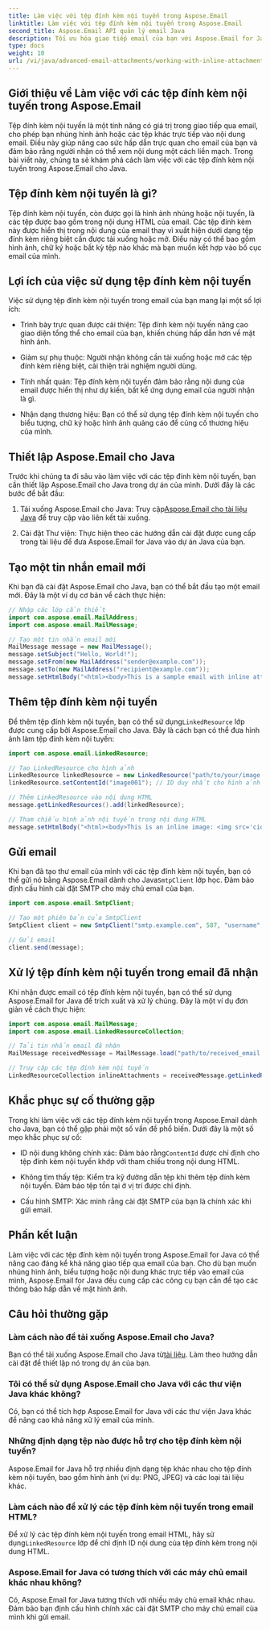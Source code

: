 ```yaml
---
title: Làm việc với tệp đính kèm nội tuyến trong Aspose.Email
linktitle: Làm việc với tệp đính kèm nội tuyến trong Aspose.Email
second_title: Aspose.Email API quản lý email Java
description: Tối ưu hóa giao tiếp email của bạn với Aspose.Email for Java. Tìm hiểu cách làm việc với các tệp đính kèm nội tuyến trong hướng dẫn toàn diện này.
type: docs
weight: 10
url: /vi/java/advanced-email-attachments/working-with-inline-attachments/
---
```


## Giới thiệu về Làm việc với các tệp đính kèm nội tuyến trong Aspose.Email

Tệp đính kèm nội tuyến là một tính năng có giá trị trong giao tiếp qua email, cho phép bạn nhúng hình ảnh hoặc các tệp khác trực tiếp vào nội dung email. Điều này giúp nâng cao sức hấp dẫn trực quan cho email của bạn và đảm bảo rằng người nhận có thể xem nội dung một cách liền mạch. Trong bài viết này, chúng ta sẽ khám phá cách làm việc với các tệp đính kèm nội tuyến trong Aspose.Email cho Java.

## Tệp đính kèm nội tuyến là gì?

Tệp đính kèm nội tuyến, còn được gọi là hình ảnh nhúng hoặc nội tuyến, là các tệp được bao gồm trong nội dung HTML của email. Các tệp đính kèm này được hiển thị trong nội dung của email thay vì xuất hiện dưới dạng tệp đính kèm riêng biệt cần được tải xuống hoặc mở. Điều này có thể bao gồm hình ảnh, chữ ký hoặc bất kỳ tệp nào khác mà bạn muốn kết hợp vào bố cục email của mình.

## Lợi ích của việc sử dụng tệp đính kèm nội tuyến

Việc sử dụng tệp đính kèm nội tuyến trong email của bạn mang lại một số lợi ích:

- Trình bày trực quan được cải thiện: Tệp đính kèm nội tuyến nâng cao giao diện tổng thể cho email của bạn, khiến chúng hấp dẫn hơn về mặt hình ảnh.

- Giảm sự phụ thuộc: Người nhận không cần tải xuống hoặc mở các tệp đính kèm riêng biệt, cải thiện trải nghiệm người dùng.

- Tính nhất quán: Tệp đính kèm nội tuyến đảm bảo rằng nội dung của email được hiển thị như dự kiến, bất kể ứng dụng email của người nhận là gì.

- Nhận dạng thương hiệu: Bạn có thể sử dụng tệp đính kèm nội tuyến cho biểu tượng, chữ ký hoặc hình ảnh quảng cáo để củng cố thương hiệu của mình.

## Thiết lập Aspose.Email cho Java

Trước khi chúng ta đi sâu vào làm việc với các tệp đính kèm nội tuyến, bạn cần thiết lập Aspose.Email cho Java trong dự án của mình. Dưới đây là các bước để bắt đầu:

1.  Tải xuống Aspose.Email cho Java: Truy cập[Aspose.Email cho tài liệu Java](https://reference.aspose.com/email/java/) để truy cập vào liên kết tải xuống.

2. Cài đặt Thư viện: Thực hiện theo các hướng dẫn cài đặt được cung cấp trong tài liệu để đưa Aspose.Email for Java vào dự án Java của bạn.

## Tạo một tin nhắn email mới

Khi bạn đã cài đặt Aspose.Email cho Java, bạn có thể bắt đầu tạo một email mới. Đây là một ví dụ cơ bản về cách thực hiện:

```java
// Nhập các lớp cần thiết
import com.aspose.email.MailAddress;
import com.aspose.email.MailMessage;

// Tạo một tin nhắn email mới
MailMessage message = new MailMessage();
message.setSubject("Hello, World!");
message.setFrom(new MailAddress("sender@example.com"));
message.setTo(new MailAddress("recipient@example.com"));
message.setHtmlBody("<html><body>This is a sample email with inline attachments.</body></html>");
```

## Thêm tệp đính kèm nội tuyến

 Để thêm tệp đính kèm nội tuyến, bạn có thể sử dụng`LinkedResource` lớp được cung cấp bởi Aspose.Email cho Java. Đây là cách bạn có thể đưa hình ảnh làm tệp đính kèm nội tuyến:

```java
import com.aspose.email.LinkedResource;

// Tạo LinkedResource cho hình ảnh
LinkedResource linkedResource = new LinkedResource("path/to/your/image.png");
linkedResource.setContentId("image001"); // ID duy nhất cho hình ảnh nội tuyến

// Thêm LinkedResource vào nội dung HTML
message.getLinkedResources().add(linkedResource);

// Tham chiếu hình ảnh nội tuyến trong nội dung HTML
message.setHtmlBody("<html><body>This is an inline image: <img src='cid:image001'></body></html>");
```

## Gửi email

Khi bạn đã tạo thư email của mình với các tệp đính kèm nội tuyến, bạn có thể gửi nó bằng Aspose.Email dành cho Java`SmtpClient` lớp học. Đảm bảo định cấu hình cài đặt SMTP cho máy chủ email của bạn.

```java
import com.aspose.email.SmtpClient;

// Tạo một phiên bản của SmtpClient
SmtpClient client = new SmtpClient("smtp.example.com", 587, "username", "password");

// Gửi email
client.send(message);
```

## Xử lý tệp đính kèm nội tuyến trong email đã nhận

Khi nhận được email có tệp đính kèm nội tuyến, bạn có thể sử dụng Aspose.Email for Java để trích xuất và xử lý chúng. Đây là một ví dụ đơn giản về cách thực hiện:

```java
import com.aspose.email.MailMessage;
import com.aspose.email.LinkedResourceCollection;

// Tải tin nhắn email đã nhận
MailMessage receivedMessage = MailMessage.load("path/to/received_email.eml");

// Truy cập các tệp đính kèm nội tuyến
LinkedResourceCollection inlineAttachments = receivedMessage.getLinkedResources();
```

## Khắc phục sự cố thường gặp

Trong khi làm việc với các tệp đính kèm nội tuyến trong Aspose.Email dành cho Java, bạn có thể gặp phải một số vấn đề phổ biến. Dưới đây là một số mẹo khắc phục sự cố:

-  ID nội dung không chính xác: Đảm bảo rằng`ContentId` được chỉ định cho tệp đính kèm nội tuyến khớp với tham chiếu trong nội dung HTML.

- Không tìm thấy tệp: Kiểm tra kỹ đường dẫn tệp khi thêm tệp đính kèm nội tuyến. Đảm bảo tệp tồn tại ở vị trí được chỉ định.

- Cấu hình SMTP: Xác minh rằng cài đặt SMTP của bạn là chính xác khi gửi email.

## Phần kết luận

Làm việc với các tệp đính kèm nội tuyến trong Aspose.Email for Java có thể nâng cao đáng kể khả năng giao tiếp qua email của bạn. Cho dù bạn muốn nhúng hình ảnh, biểu tượng hoặc nội dung khác trực tiếp vào email của mình, Aspose.Email for Java đều cung cấp các công cụ bạn cần để tạo các thông báo hấp dẫn về mặt hình ảnh.

## Câu hỏi thường gặp

### Làm cách nào để tải xuống Aspose.Email cho Java?

 Bạn có thể tải xuống Aspose.Email cho Java từ[tài liệu](https://reference.aspose.com/email/java/). Làm theo hướng dẫn cài đặt để thiết lập nó trong dự án của bạn.

### Tôi có thể sử dụng Aspose.Email cho Java với các thư viện Java khác không?

Có, bạn có thể tích hợp Aspose.Email for Java với các thư viện Java khác để nâng cao khả năng xử lý email của mình.

### Những định dạng tệp nào được hỗ trợ cho tệp đính kèm nội tuyến?

Aspose.Email for Java hỗ trợ nhiều định dạng tệp khác nhau cho tệp đính kèm nội tuyến, bao gồm hình ảnh (ví dụ: PNG, JPEG) và các loại tài liệu khác.

### Làm cách nào để xử lý các tệp đính kèm nội tuyến trong email HTML?

Để xử lý các tệp đính kèm nội tuyến trong email HTML, hãy sử dụng`LinkedResource` lớp để chỉ định ID nội dung của tệp đính kèm trong nội dung HTML.

### Aspose.Email for Java có tương thích với các máy chủ email khác nhau không?

Có, Aspose.Email for Java tương thích với nhiều máy chủ email khác nhau. Đảm bảo bạn định cấu hình chính xác cài đặt SMTP cho máy chủ email của mình khi gửi email.